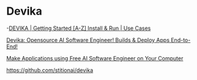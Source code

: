 # Devika

-[DEVIKA | Getting Started [A-Z] Install & Run | Use Cases](https://www.youtube.com/watch?v=gcMdzGrDLlw)

[Devika: Opensource AI Software Engineer! Builds & Deploy Apps End-to-End!](https://www.youtube.com/watch?v=GBvNxHiquKM)

[Make Applications using Free AI Software Engineer on Your Computer](https://www.youtube.com/watch?v=BIGs_yGpZNQ)

https://github.com/stitionai/devika
